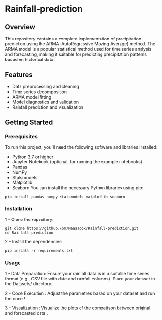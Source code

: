 # Rainfall-prediction
## Overview
This repository contains a complete implementation of precipitation prediction using the ARMA (AutoRegressive Moving Average) method. The ARMA model is a popular statistical method used for time series analysis and forecasting, making it suitable for predicting precipitation patterns based on historical data.

## Features
- Data preprocessing and cleaning
- Time series decomposition
- ARMA model fitting
- Model diagnostics and validation
- Rainfall prediction and visualization

## Getting Started
### Prerequisites
To run this project, you'll need the following software and libraries installed:

- Python 3.7 or higher
- Jupyter Notebook (optional, for running the example notebooks)
- Pandas
- NumPy
- Statsmodels
- Matplotlib
- Seaborn
You can install the necessary Python libraries using pip:
```
pip install pandas numpy statsmodels matplotlib seaborn
```
### Installation
1 - Clone the repository:
```
git clone https://github.com/Maaaadox/Rainfall-prediction.git
cd Rainfall-prediction
```
2 - Install the dependencies:
```
pip install -r requirements.txt
```
### Usage

1 - Data Preparation: Ensure your rainfall data is in a suitable time series format (e.g., CSV file with date and rainfall columns). Place your dataset in the Datasets/ directory.

2 - Code Execution : Adjust the parametres based on your dataset and run the code !.

3 - Visualization : Visualize the plots of the compatison between original and forecasted data .
